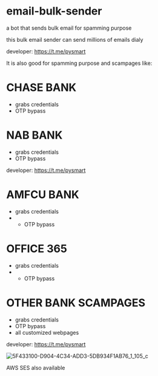 # email-bulk-sender
a bot that sends bulk email for spamming purpose

this bulk email sender can send millions of emails dialy 

developer: https://t.me/pysmart

It is also good for spamming purpose and scampages like:

#  CHASE BANK
-  grabs credentials
-  OTP bypass

 #  NAB BANK
-  grabs credentials
-  OTP bypass
 
   
developer: https://t.me/pysmart

# AMFCU BANK 
-  grabs credentials
-  - OTP bypass

# OFFICE 365 
-  grabs credentials
-  - OTP bypass

#  OTHER BANK SCAMPAGES 
-  grabs credentials
- OTP bypass
- all customized webpages

developer: https://t.me/pysmart

![5F433100-D904-4C34-ADD3-5DB934F1AB76_1_105_c](https://github.com/thegreydev/hacking-tool/assets/172133630/7afcb09f-b99b-496d-b07c-247d5755612a)

AWS SES also available
